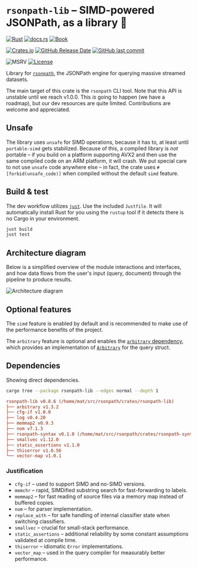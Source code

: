 # `rsonpath-lib` &ndash; SIMD-powered JSONPath, as a library 🚀

[![Rust](https://github.com/V0ldek/rsonpath/actions/workflows/rust.yml/badge.svg)](https://github.com/V0ldek/rsonpath/actions/workflows/rust.yml)
[![docs.rs](https://img.shields.io/docsrs/rsonpath-lib?logo=docs.rs)](https://docs.rs/crate/rsonpath-lib/latest)
[![Book](https://img.shields.io/badge/book-available-4DC720?logo=mdbook)](https://v0ldek.github.io/rsonpath/)

[![Crates.io](https://img.shields.io/crates/v/rsonpath?logo=docs.rs)](https://crates.io/crates/rsonpath)
[![GitHub Release Date](https://img.shields.io/github/release-date/v0ldek/rsonpath?logo=github)](https://github.com/V0ldek/rsonpath/releases)
[![GitHub last commit](https://img.shields.io/github/last-commit/v0ldek/rsonpath?logo=github)](https://github.com/V0ldek/rsonpath/commits/main)

![MSRV](https://img.shields.io/badge/msrv-v1.67.1-orange?logo=rust "Minimum Supported Rust Version for `rsonpath-lib`")
[![License](https://img.shields.io/crates/l/rsonpath)](https://choosealicense.com/licenses/mit/)

Library for [`rsonpath`](https://crates.io/crates/rsonpath), the JSONPath engine for querying massive streamed datasets.

The main target of this crate is the `rsonpath` CLI tool. Note that this API is unstable until we reach
v1.0.0. This *is* going to happen (we have a roadmap), but our dev resources are quite limited.
Contributions are welcome and appreciated.

## Unsafe

The library uses `unsafe` for SIMD operations, because it has to, at least until `portable-simd` gets stabilized.
Because of this, a compiled library is *not* portable &ndash; if you build on a platform supporting
AVX2 and then use the same compiled code on an ARM platform, it will crash.
We put special care to not use `unsafe` code anywhere else &ndash; in fact, the crate uses `#[forbid(unsafe_code)]`
when compiled without the default `simd` feature.

## Build & test

The dev workflow utilizes [`just`](https://github.com/casey/just).
Use the included `Justfile`. It will automatically install Rust for you using the `rustup` tool if it detects there is no Cargo in your environment.

```bash
just build
just test
```

## Architecture diagram

Below is a simplified overview of the module interactions and interfaces,
and how data flows from the user's input (query, document) through the pipeline to produce results.

![Architecture diagram](/img/rsonpath-architecture.svg)

## Optional features

The `simd` feature is enabled by default and is recommended to make use of the performance benefits of the project.

The `arbitrary` feature is optional and enables the [`arbitrary` dependency](https://lib.rs/crates/arbitrary),
which provides an implementation of [`Arbitrary`](https://docs.rs/arbitrary/latest/arbitrary/trait.Arbitrary.html)
for the query struct.

## Dependencies

Showing direct dependencies.

```bash
cargo tree --package rsonpath-lib --edges normal --depth 1
```

<!-- rsonpath-lib dependencies start -->
```ini
rsonpath-lib v0.8.6 (/home/mat/src/rsonpath/crates/rsonpath-lib)
├── arbitrary v1.3.2
├── cfg-if v1.0.0
├── log v0.4.20
├── memmap2 v0.9.3
├── nom v7.1.3
├── rsonpath-syntax v0.1.0 (/home/mat/src/rsonpath/crates/rsonpath-syntax)
├── smallvec v1.12.0
├── static_assertions v1.1.0
├── thiserror v1.0.56
└── vector-map v1.0.1
```
<!-- rsonpath-lib dependencies end -->

### Justification

- `cfg-if` &ndash; used to support SIMD and no-SIMD versions.
- `memchr` &ndash; rapid, SIMDified substring search for fast-forwarding to labels.
- `memmap2` &ndash; for fast reading of source files via a memory map instead of buffered copies.
- `nom` &ndash; for parser implementation.
- `replace_with` &ndash; for safe handling of internal classifier state when switching classifiers.
- `smallvec` &ndash; crucial for small-stack performance.
- `static_assertions` &ndash; additional reliability by some constant assumptions validated at compile time.
- `thiserror` &ndash; idiomatic `Error` implementations.
- `vector_map` &ndash; used in the query compiler for measurably better performance.
